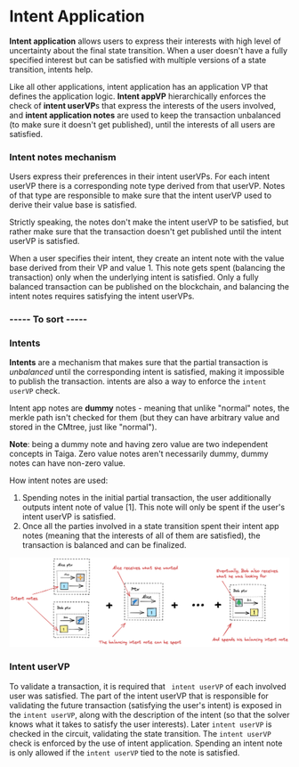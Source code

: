 # Intent Application

**Intent application** allows users to express their interests with high level of uncertainty about the final state transition. When a user doesn't have a fully specified interest but can be satisfied with multiple versions of a state transition, intents help.

Like all other applications, intent application has an application VP that defines the application logic. 
**Intent appVP** hierarchically enforces the check of **intent userVP**s that express the interests of the users involved, 
and **intent application notes** are used to keep the transaction unbalanced (to make sure it doesn't get published), until the interests of all users are satisfied.

### Intent notes mechanism

Users express their preferences in their intent userVPs. For each intent userVP there is a corresponding note type derived from that userVP.
Notes of that type are responsible to make sure that the intent userVP used to derive their value base is satisfied.

Strictly speaking, the notes don't make the intent userVP to be satisfied, 
but rather make sure that the transaction doesn't get published until the intent userVP is satisfied.

When a user specifies their intent, they create an intent note with the value base derived from their VP and value 1.
This note gets spent (balancing the transaction) only when the underlying intent is satisfied. 
Only a fully balanced transaction can be published on the blockchain, 
and balancing the intent notes requires satisfying the intent userVPs.

### ----- To sort -----

### Intents

**Intents** are a mechanism that makes sure that the partial transaction is *unbalanced* until the corresponding intent is satisfied, making it impossible to publish the transaction. intents are also a way to enforce the `intent userVP` check.

Intent app notes are **dummy** notes - meaning that unlike "normal" notes, the merkle path isn't checked for them (but they can have arbitrary value and stored in the CMtree, just like "normal").

**Note**: being a dummy note and having zero value are two independent concepts in Taiga. Zero value notes aren't necessarily dummy, dummy notes can have non-zero value.

How intent notes are used:
1. Spending notes in the initial partial transaction, the user additionally outputs intent note of value [1].
   This note will only be spent if the user's intent userVP is satisfied.
2. Once all the parties involved in a state transition spent their intent app notes (meaning that the interests of all of them are satisfied), the transaction is balanced and can be finalized.

![img.png](img/exec_intent_notes.png)

### Intent userVP
To validate a transaction, it is required that ` intent userVP` of each involved user was satisfied.
The part of the intent userVP that is responsible for validating the future transaction (satisfying the user's intent) is exposed in the `intent userVP`, along with the description of the intent (so that the solver knows what it takes to satisfy the user interests).
Later `intent userVP` is checked in the circuit, validating the state transition.
The `intent userVP` check is enforced by the use of intent application.
Spending an intent note is only allowed if the `intent userVP` tied to the note is satisfied.